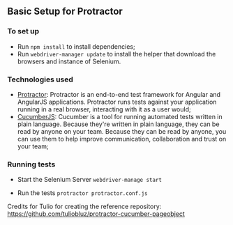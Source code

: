 ## Basic Setup for Protractor

### To set up

- Run ```npm install``` to install dependencies;
- Run ```webdriver-manager update``` to install the helper that download the browsers and instance of Selenium.

### Technologies used

* [Protractor](https://www.protractortest.org/#/): Protractor is an end-to-end test framework for Angular and AngularJS applications. Protractor runs tests against your application running in a real browser, interacting with it as a user would;
* [CucumberJS](https://github.com/cucumber/cucumber-js): Cucumber is a tool for running automated tests written in plain language. Because they're written in plain language, they can be read by anyone on your team. Because they can be read by anyone, you can use them to help improve communication, collaboration and trust on your team;

### Running tests

- Start the Selenium Server ```webdriver-manage start```

- Run the tests ```protractor protractor.conf.js```


Credits for Tulio for creating the reference repository: https://github.com/tuliobluz/protractor-cucumber-pageobject
